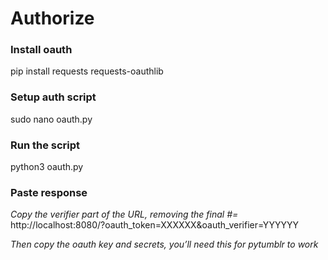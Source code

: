 # Authorize

### Install oauth
pip install requests requests-oauthlib

### Setup auth script
sudo nano oauth.py 

### Run the script
python3 oauth.py

### Paste response
*Copy the verifier part of the URL, removing the final #=*
http://localhost:8080/?oauth_token=XXXXXX&oauth_verifier=YYYYYY

*Then copy the oauth key and secrets, you’ll need this for pytumblr to work*
